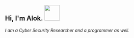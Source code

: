 <h2> Hi, I'm Alok. <img src="https://media.giphy.com/media/L30G21BF3UyTm/giphy.gif" width="50"></h2>

*I am a Cyber Security Researcher and a programmer as well.*

<!--
**alokbatham/alokbatham** is a ✨ _special_ ✨ repository because its `README.md` (this file) appears on your GitHub profile.

Here are some ideas to get you started:

- 🔭 I’m currently working on ...
- 🌱 I’m currently learning ...
- 👯 I’m looking to collaborate on ...
- 🤔 I’m looking for help with ...
- 💬 Ask me about ...
- 📫 How to reach me: ...
- 😄 Pronouns: ...
- ⚡ Fun fact: ...
-->
